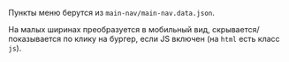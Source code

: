 Пункты меню берутся из `main-nav/main-nav.data.json`.

На малых ширинах преобразуется в мобильный вид, скрывается/показывается по клику на бургер, если JS включен (на `html` есть класс `js`).
